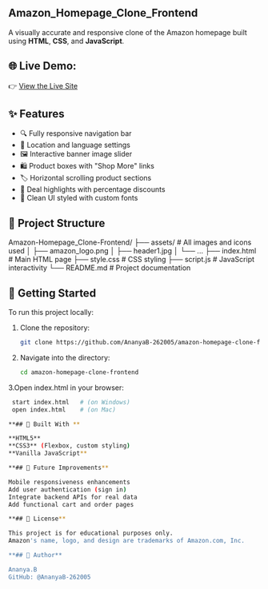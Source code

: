## Amazon_Homepage_Clone_Frontend

A visually accurate and responsive clone of the Amazon homepage built using **HTML**, **CSS**, and **JavaScript**.

## 🌐 **Live Demo:**  
👉 [View the Live Site](https://683d6f145bf7e2b340b326a3--lovely-bavarois-e1da76.netlify.app/)

## ✨ Features

- 🔍 Fully responsive navigation bar
- 📍 Location and language settings
- 🖼️ Interactive banner image slider
- 🛍️ Product boxes with "Shop More" links
- 🏷️ Horizontal scrolling product sections
- 💸 Deal highlights with percentage discounts
- 🎨 Clean UI styled with custom fonts

## 📁 Project Structure
Amazon-Homepage_Clone-Frontend/
├── assets/ # All images and icons used
│ ├── amazon_logo.png
│ ├── header1.jpg
│ └── ...
├── index.html # Main HTML page
├── style.css # CSS styling
├── script.js # JavaScript interactivity
└── README.md # Project documentation

## 🚀 Getting Started

To run this project locally:

1. Clone the repository:
   ```bash
   git clone https://github.com/AnanyaB-262005/amazon-homepage-clone-frontend.git

2. Navigate into the directory:
   ```bash
   cd amazon-homepage-clone-frontend
   
3.Open index.html in your browser:
  ```bash
   start index.html   # (on Windows)
   open index.html    # (on Mac)

**## 🧰 Built With **

**HTML5**
**CSS3** (Flexbox, custom styling)
**Vanilla JavaScript**

**## 🧠 Future Improvements**

Mobile responsiveness enhancements
Add user authentication (sign in)
Integrate backend APIs for real data
Add functional cart and order pages

**## 📜 License**

This project is for educational purposes only.
Amazon's name, logo, and design are trademarks of Amazon.com, Inc.

**## 🙋 Author**

Ananya.B
GitHub: @AnanyaB-262005



